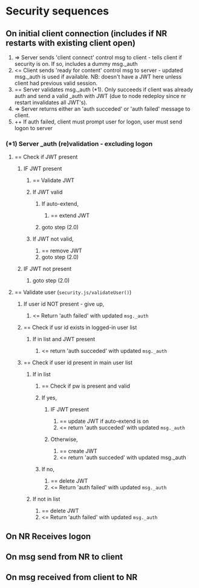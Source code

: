 # Security sequences

## On initial client connection (includes if NR restarts with existing client open)

1. => Server sends 'client connect' control msg to client - tells client if security is on. If so, includes a dummy msg._auth
2. <= Client sends 'ready for content' control msg to server - updated msg._auth is used if available. NB: doesn't have a JWT here unless client had previous valid session.
4. == Server validates msg._auth (*1). Only succeeds if client was already auth and send a valid _auth with JWT (due to node redeploy since nr restart invalidates all JWT's).
5. => Server returns either an 'auth succeded' or 'auth failed' message to client.
6. ++ If auth failed, client must prompt user for logon, user must send logon to server

### (*1) Server _auth (re)validation - excluding logon

1. == Check if JWT present
   
   1. IF JWT present
      
      1. == Validate JWT
      2. If JWT valid
      
         1. If auto-extend, 
            
            1. == extend JWT
         
         2. goto step (2.0)

      3. If JWT not valid, 
      
         1. == remove JWT
         2. goto step (2.0)

   2. IF JWT not present
   
      1. goto step (2.0)

2. == Validate user (`security.js/validateUser()`)
   
   1. If user id NOT present - give up, 
   
      1. <= Return 'auth failed' with updated `msg._auth`
   
   2. == Check if usr id exists in logged-in user list
   
      1. If in list and JWT present
      
         1. <= return 'auth succeded' with updated `msg._auth`

   3. == Check if user id present in main user list

      1. If in list
      
         1. == Check if pw is present and valid
         2. If yes, 

            1. IF JWT present
               
               1. == update JWT if auto-extend is on
               2. <= return 'auth succeded' with updated `msg._auth`

            2. Otherwise, 
            
               1. == create JWT
               2. <= return 'auth succeded' with updated msg._auth

         3. If no,

            1. == delete JWT
            2. <= Return 'auth failed' with updated `msg._auth`

      2. If not in list
      
         1. == delete JWT
         2. <= Return 'auth failed' with updated `msg._auth`

## On NR Receives logon


## On msg send from NR to client


## On msg received from client to NR